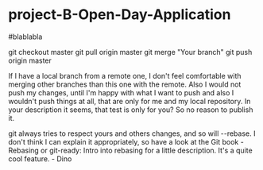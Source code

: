 # project-B-Open-Day-Application

#blablabla

git checkout master
git pull origin master
git merge "Your branch"
git push origin master

If I have a local branch from a remote one, I don't feel comfortable with merging other branches than this one with the remote. Also I would not push my changes, until I'm happy with what I want to push and also I wouldn't push things at all, that are only for me and my local repository. In your description it seems, that test is only for you? So no reason to publish it.

git always tries to respect yours and others changes, and so will --rebase. I don't think I can explain it appropriately, so have a look at the Git book - Rebasing or git-ready: Intro into rebasing for a little description. It's a quite cool feature. - Dino
